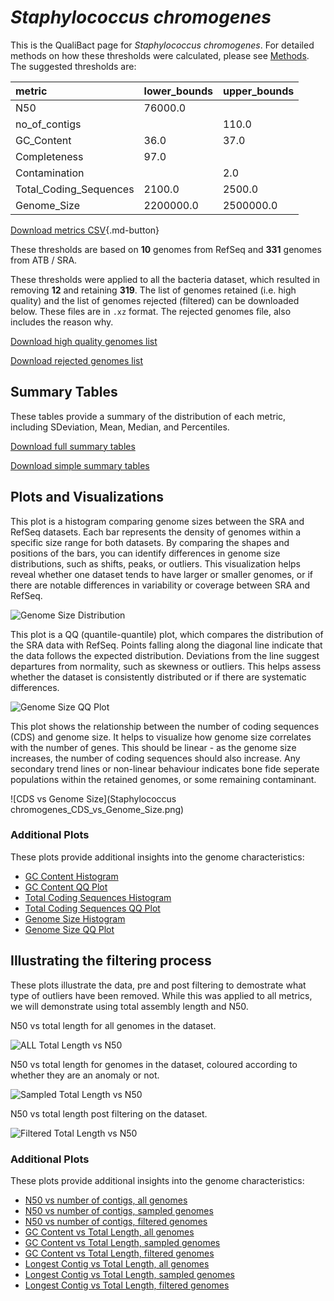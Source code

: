 # *Staphylococcus chromogenes*

This is the QualiBact page for *Staphylococcus chromogenes*. For detailed methods on how these thresholds were calculated, please see [Methods](../../methods.md).
The suggested thresholds are: 

| metric                 | lower_bounds   | upper_bounds   |
|:-----------------------|:---------------|:---------------|
| N50                    | 76000.0        |                |
| no_of_contigs          |                | 110.0          |
| GC_Content             | 36.0           | 37.0           |
| Completeness           | 97.0           |                |
| Contamination          |                | 2.0            |
| Total_Coding_Sequences | 2100.0         | 2500.0         |
| Genome_Size            | 2200000.0      | 2500000.0      |

[Download metrics CSV](Staphylococcus_chromogenes_metrics.csv){.md-button}


These thresholds are based on **10** genomes from RefSeq and **331** genomes from ATB / SRA.

These thresholds were applied to all the bacteria dataset, which resulted in removing **12** and retaining **319**.
The list of genomes retained (i.e. high quality) and the list of genomes rejected (filtered) can be downloaded below. These files are in `.xz` format. The rejected genomes file, also includes the reason why.

[Download high quality genomes list](Staphylococcus_chromogenes_high_quality_genomes.csv.xz)


[Download rejected genomes list](Staphylococcus_chromogenes_filtered_out_genomes.csv.xz)



## Summary Tables
These tables provide a summary of the distribution of each metric, including SDeviation, Mean, Median, and Percentiles.

[Download full summary tables](summary.csv)

[Download simple summary tables](selected_summary.csv)

## Plots and Visualizations

This plot is a histogram comparing genome sizes between the SRA and RefSeq datasets. Each bar represents the density of genomes within a specific size range for both datasets. By comparing the shapes and positions of the bars, you can identify differences in genome size distributions, such as shifts, peaks, or outliers. This visualization helps reveal whether one dataset tends to have larger or smaller genomes, or if there are notable differences in variability or coverage between SRA and RefSeq.

![Genome Size Distribution](Genome_Size_refseq_histogram_kde.png)

This plot is a QQ (quantile-quantile) plot, which compares the distribution of the SRA data with RefSeq. Points falling along the diagonal line indicate that the data follows the expected distribution. Deviations from the line suggest departures from normality, such as skewness or outliers. This helps assess whether the dataset is consistently distributed or if there are systematic differences.

![Genome Size QQ Plot](Genome_Size_refseq_qqplot.png)

This plot shows the relationship between the number of coding sequences (CDS) and genome size. It helps to visualize how genome size correlates with the number of genes. This should be linear - as the genome size increases, the number of coding sequences should also increase. Any secondary trend lines or non-linear behaviour indicates bone fide seperate populations within the retained genomes, or some remaining contaminant. 

![CDS vs Genome Size](Staphylococcus chromogenes_CDS_vs_Genome_Size.png)

### Additional Plots

These plots provide additional insights into the genome characteristics:

- [GC Content Histogram](GC_Content_refseq_histogram_kde.png)
- [GC Content QQ Plot](GC_Content_refseq_qqplot.png)
- [Total Coding Sequences Histogram](Total_Coding_Sequences_refseq_histogram_kde.png)
- [Total Coding Sequences QQ Plot](Total_Coding_Sequences_refseq_qqplot.png)
- [Genome Size Histogram](Genome_Size_refseq_histogram_kde.png)
- [Genome Size QQ Plot](Genome_Size_refseq_qqplot.png)
## Illustrating the filtering process
These plots illustrate the data, pre and post filtering to demostrate what type of outliers have been removed. While this was applied to all metrics, we will demonstrate using total assembly length and N50.

N50 vs total length for all genomes in the dataset.

![ALL Total Length vs N50](Staphylococcus_chromogenes_all_total_length_N50.png)

N50 vs total length for genomes in the dataset, coloured according to whether they are an anomaly or not.

![Sampled Total Length vs N50](Staphylococcus_chromogenes_sample_total_length_N50.png)

N50 vs total length post filtering on the dataset.

![Filtered Total Length vs N50](Staphylococcus_chromogenes_filt_total_length_N50.png)

### Additional Plots

These plots provide additional insights into the genome characteristics:

- [N50 vs number of contigs, all genomes](Staphylococcus_chromogenes_all_N50_number.png)
- [N50 vs number of contigs, sampled genomes](Staphylococcus_chromogenes_sample_N50_number.png)
- [N50 vs number of contigs, filtered genomes](Staphylococcus_chromogenes_filt_N50_number.png)
- [GC Content vs Total Length, all genomes](Staphylococcus_chromogenes_all_total_length_GC_Content.png)
- [GC Content vs Total Length, sampled genomes](Staphylococcus_chromogenes_sample_total_length_GC_Content.png)
- [GC Content vs Total Length, filtered genomes](Staphylococcus_chromogenes_filt_total_length_GC_Content.png)
- [Longest Contig vs Total Length, all genomes](Staphylococcus_chromogenes_all_total_length_longest.png)
- [Longest Contig vs Total Length, sampled genomes](Staphylococcus_chromogenes_sample_total_length_longest.png)
- [Longest Contig vs Total Length, filtered genomes](Staphylococcus_chromogenes_filt_total_length_longest.png)
